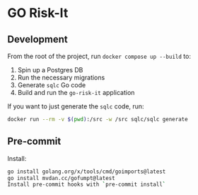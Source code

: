 # GO Risk-It

## Development

From the root of the project, run `docker compose up --build` to:

1. Spin up a Postgres DB
2. Run the necessary migrations
3. Generate `sqlc` Go code
4. Build and run the `go-risk-it` application

If you want to just generate the `sqlc` code, run:

```bash
docker run --rm -v $(pwd):/src -w /src sqlc/sqlc generate
```

## Pre-commit
Install:
```bash
go install golang.org/x/tools/cmd/goimports@latest
go install mvdan.cc/gofumpt@latest
Install pre-commit hooks with `pre-commit install`

